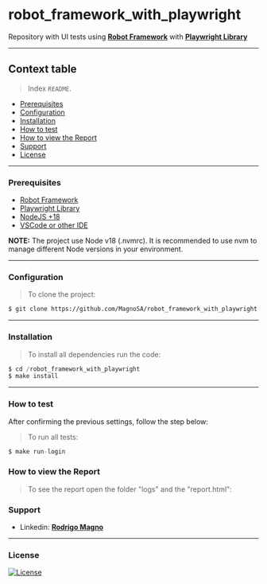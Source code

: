 # robot_framework_with_playwright
Repository with UI tests using **[Robot Framework](https://robotframework.org)** with **[Playwright Library](https://robotframework-browser.org)**

-----------------------

## Context table

> Index `README`.

  - [Prerequisites](#prerequisites)
  - [Configuration](#configuration)
  - [Installation](#installation)
  - [How to test](#how-to-test)
  - [How to view the Report](#how-to-view-the-report)
  - [Support](#support)
  - [License](#license)

-----------------------

### Prerequisites

- [Robot Framework](https://robotframework.org)
- [Playwright Library](https://robotframework-browser.org)
- [NodeJS +18](https://nodejs.org/pt-br/download/package-manager/)
- [VSCode or other IDE](https://code.visualstudio.com/download)

**NOTE:** The project use Node v18 (.nvmrc). It is recommended to use nvm to manage different Node versions in your environment.

-----------------------

### Configuration

> To clone the project:

```bash
$ git clone https://github.com/MagnoSA/robot_framework_with_playwright.git
```
-----------------------

### Installation

> To install all dependencies run the code:

```js
$ cd /robot_framework_with_playwright
$ make install
```
-----------------------

### How to test

After confirming the previous settings, follow the step below:

> To run all tests:

```js
$ make run-login
```

### How to view the Report

> To see the report open the folder "logs" and the "report.html":


### Support

- Linkedin: <a href="https://www.linkedin.com/in/rodrigo-azevedo-ab36737a/" target="_blank">**Rodrigo Magno**</a>

-----------------------

### License

[![License](https://img.shields.io/:license-mit-blue.svg?style=flat-square)](http://badges.mit-license.org)